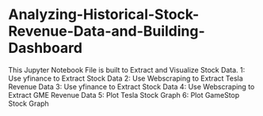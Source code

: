 # Analyzing-Historical-Stock-Revenue-Data-and-Building-Dashboard
This Jupyter Notebook File is built to Extract and Visualize Stock Data.
1: Use yfinance to Extract Stock Data
2: Use Webscraping to Extract Tesla Revenue Data
3: Use yfinance to Extract Stock Data
4: Use Webscraping to Extract GME Revenue Data
5: Plot Tesla Stock Graph
6: Plot GameStop Stock Graph
